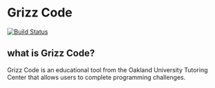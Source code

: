 # Grizz Code
[![Build Status](https://travis-ci.com/klay2000/TTC-Code-Tool.svg?token=T26ndFzKajqzhqj872rm&branch=master)](https://travis-ci.com/klay2000/TTC-Code-Tool)

## what is Grizz Code?
Grizz Code is an educational tool from the Oakland University Tutoring Center that allows users to complete programming challenges.
